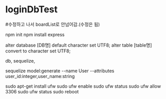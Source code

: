 # loginDbTest
 
#수정하고 나서 boardList로 안넘어감.(수정은 됨)

npm init
npm install express


alter database [DB명] default character set UTF8;
alter table [table명] convert to character set UTF8;

db, sequelize, 

sequelize model:generate --name User --attributes user_id:integer,user_name:string



sudo apt-get install ufw
sudo ufw enable
sudo ufw status
sudo ufw allow 3306
sudo ufw status
sudo reboot